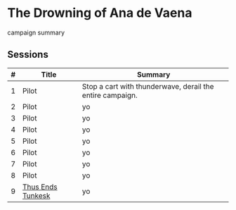 # The Drowning of Ana de Vaena

campaign summary

## Sessions

| # | Title | Summary | 
| :---: | --- | --- |
| 1 | Pilot | Stop a cart with thunderwave, derail the entire campaign. | 
| 2 | Pilot | yo | 
| 3 | Pilot | yo | 
| 4 | Pilot | yo | 
| 5 | Pilot | yo | 
| 6 | Pilot | yo | 
| 7 | Pilot | yo | 
| 8 | Pilot | yo | 
| 9 | [Thus Ends Tunkesk](S09:thus_ends_tunkesk.md) | yo | 
